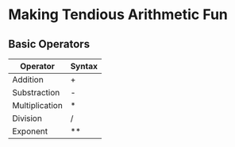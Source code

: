 # Making Tendious Arithmetic Fun

## Basic Operators

| **Operator** | **Syntax** |
| --- | --- |
| Addition | + |
| Substraction | - |
| Multiplication | * |
| Division | / |
| Exponent | ** |


